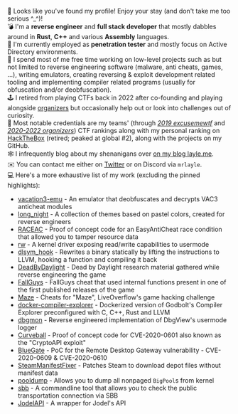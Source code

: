 👋 Looks like you've found my profile! Enjoy your stay (and don't take me too serious ^\_^)!  
💣 I'm a **reverse engineer** and **full stack developer** that mostly dabbles around in **Rust**, **C++** and various **Assembly** languages.  
🏢 I'm currently employed as **penetration tester** and mostly focus on Active Directory environments.  
👹 I spend most of me free time working on low-level projects such as but not limited to reverse engineering software (malware, anti cheats, games, ...), writing emulators, creating reversing & exploit development related tooling and implementing compiler related programs (usually for obfuscation and/or deobfuscation).  
🕹️ I retired from playing CTFs back in 2022 after co-founding and playing alongside [organizers](https://ctftime.org/team/42934/) but occasionally help out or look into challenges out of curiosity.  
🪪 Most notable credentials are my teams' (through *[2019 excusemewtf](https://ctftime.org/team/104977/)* and *[2020-2022 organizers](https://ctftime.org/team/42934/)*) CTF rankings along with my personal ranking on [HackTheBox](https://app.hackthebox.com/profile/7533) (retired; peaked at global #2), along with the projects on my GitHub.  
🕸️ I infrequently blog about my shenanigans over [on my blog layle.me](https://layle.me).  
✉️ You can contact me either on [Twitter](https://twitter.com/layle_ctf) or on Discord via `mrlayle`.  
💻 Here's a more exhaustive list of my work (excluding the pinned highlights):  

* [vacation3-emu](https://github.com/ioncodes/vacation3-emu) - An emulator that deobfuscates and decrypts VAC3 anticheat modules
* [long_night](https://github.com/ioncodes/long_night) - A collection of themes based on pastel colors, created for reverse engineers
* [RACEAC](https://github.com/ioncodes/RACEAC) - Proof of concept code for an EasyAntiCheat race condition that allowed you to tamper resource data
* [rw](https://github.com/ioncodes/rw) - A kernel driver exposing read/write capabilities to usermode
* [dlsym_hook](https://github.com/ioncodes/dlsym_hook) - Rewrites a binary statically by lifting the instructions to LLVM, hooking a function and compiling it back
* [DeadByDaylight](https://github.com/ioncodes/DeadByDaylight) - Dead by Daylight research material gathered while reverse engineering the game
* [FallGuys](https://github.com/ioncodes/FallGuys) - FallGuys cheat that used internal functions present in one of the first published releases of the game
* [Maze](https://github.com/ioncodes/Maze) - Cheats for "Maze", LiveOverflow's game hacking challenge
* [docker-compiler-explorer](https://github.com/ioncodes/docker-compiler-explorer) - Dockerized version of Godbolt's Compiler Explorer preconfigured with C, C++, Rust and LLVM
* [dbgmon](https://github.com/ioncodes/dbgmon) - Reverse engineered implementation of DbgView's usermode logger
* [Curveball](https://github.com/ioncodes/Curveball) - Proof of concept code for CVE-2020-0601 also known as the "CryptoAPI exploit"
* [BlueGate](https://github.com/ioncodes/BlueGate) - PoC for the Remote Desktop Gateway vulnerability - CVE-2020-0609 & CVE-2020-0610
* [SteamManifestFixer](https://github.com/ioncodes/SteamManifestFixer) - Patches Steam to download depot files without manifest data
* [pooldump](https://github.com/ioncodes/pooldump) - Allows you to dump all nonpaged `BigPool`s from kernel
* [sbb](https://github.com/ioncodes/sbb) - A commandline tool that allows you to check the public transportation connection via SBB
* [JodelAPI](https://github.com/ioncodes/JodelAPI) - A wrapper for Jodel's API
